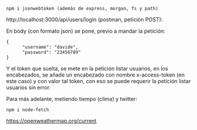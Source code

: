     npm i jsonwebtoken (además de express, morgan, fs y path)

http://localhost:3000/api/users/login (postman, petición POST):

En body (con formato json) se pone, previo a mandar la petición:

```
{
      "username": "davide",
      "password": "23456789"
}
```
Y el token que suelta, se mete en la petición listar usuarios, en los encabezados, se añade un encabezado con nombre x-access-token (en este caso) y con valor tal token, con eso se puede requerir la petición listar usuarios sin error.


Para más adelante, metiendo tiempo (clima) y twitter:

    npm i node-fetch

https://openweathermap.org/current
